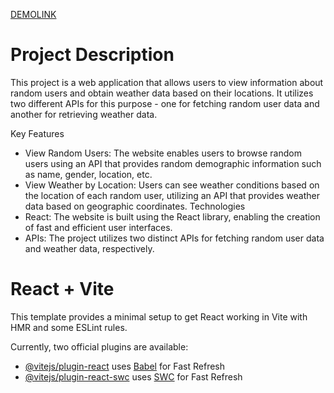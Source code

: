[DEMOLINK](https://kulchevych.github.io/user-weather-forecast/)

# Project Description
This project is a web application that allows users to view information about random users and obtain weather data based on their locations. It utilizes two different APIs for this purpose - one for fetching random user data and another for retrieving weather data.

Key Features
- View Random Users: The website enables users to browse random users using an API that provides random demographic information such as name, gender, location, etc.
- View Weather by Location: Users can see weather conditions based on the location of each random user, utilizing an API that provides weather data based on geographic coordinates.
Technologies
- React: The website is built using the React library, enabling the creation of fast and efficient user interfaces.
- APIs: The project utilizes two distinct APIs for fetching random user data and weather data, respectively.

# React + Vite

This template provides a minimal setup to get React working in Vite with HMR and some ESLint rules.

Currently, two official plugins are available:

- [@vitejs/plugin-react](https://github.com/vitejs/vite-plugin-react/blob/main/packages/plugin-react/README.md) uses [Babel](https://babeljs.io/) for Fast Refresh
- [@vitejs/plugin-react-swc](https://github.com/vitejs/vite-plugin-react-swc) uses [SWC](https://swc.rs/) for Fast Refresh
